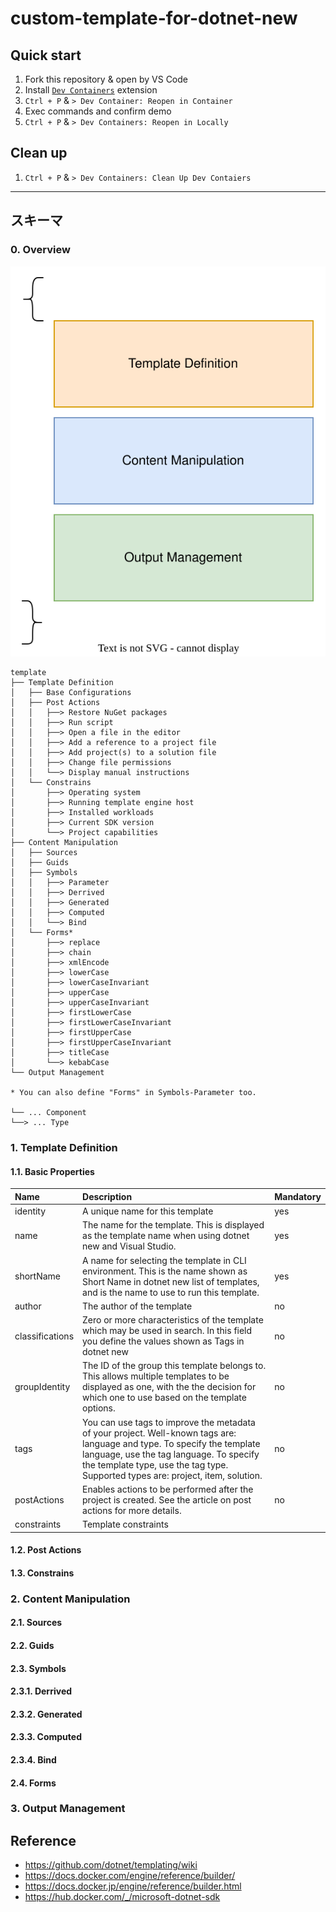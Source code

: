 # custom-template-for-dotnet-new

## Quick start

1. Fork this repository & open by VS Code
1. Install [`Dev Containers`](https://marketplace.visualstudio.com/items?itemName=ms-vscode-remote.remote-containers) extension
1. `Ctrl + P` & `> Dev Container: Reopen in Container`
1. Exec commands and confirm demo
1. `Ctrl + P` & `> Dev Containers: Reopen in Locally`

## Clean up
1. `Ctrl + P` & `> Dev Containers: Clean Up Dev Contaiers`

---

## スキーマ

### 0. Overview
![overview](./attachments/overview.drawio.svg)

```
template
├── Template Definition
│   ├── Base Configurations
│   ├── Post Actions
│   │   ├──> Restore NuGet packages
│   │   ├──> Run script
│   │   ├──> Open a file in the editor
│   │   ├──> Add a reference to a project file
│   │   ├──> Add project(s) to a solution file
│   │   ├──> Change file permissions
│   │   └──> Display manual instructions
│   └── Constrains
│       ├──> Operating system
│       ├──> Running template engine host
│       ├──> Installed workloads
│       ├──> Current SDK version
│       └──> Project capabilities
├── Content Manipulation
│   ├── Sources
│   ├── Guids
│   ├── Symbols
│   │   ├──> Parameter
│   │   ├──> Derrived
│   │   ├──> Generated
│   │   ├──> Computed
│   │   └──> Bind
│   └── Forms*
│       ├──> replace
│       ├──> chain
│       ├──> xmlEncode
│       ├──> lowerCase
│       ├──> lowerCaseInvariant
│       ├──> upperCase
│       ├──> upperCaseInvariant
│       ├──> firstLowerCase
│       ├──> firstLowerCaseInvariant
│       ├──> firstUpperCase
│       ├──> firstUpperCaseInvariant
│       ├──> titleCase
│       └──> kebabCase
└── Output Management

* You can also define "Forms" in Symbols-Parameter too.

└── ... Component
└──> ... Type
```


### 1. Template Definition
#### 1.1. Basic Properties
| Name            | Description                                                                                                                                                                                                                                             | Mandatory | 
| :-------------- | :------------------------------------------------------------------------------------------------------------------------------------------------------------------------------------------------------------------------------------------------------ | :-------- | 
| identity        | A unique name for this template                                                                                                                                                                                                                         | yes       | 
| name            | The name for the template. This is displayed as the template name when using dotnet new and Visual Studio.                                                                                                                                              | yes       | 
| shortName       | A name for selecting the template in CLI environment. This is the name shown as Short Name in dotnet new list of templates, and is the name to use to run this template.                                                                                | yes       | 
| author          | The author of the template                                                                                                                                                                                                                              | no        | 
| classifications | 	Zero or more characteristics of the template which may be used in search. In this field you define the values shown as Tags in dotnet new                                                                                                              | no        | 
| groupIdentity   | The ID of the group this template belongs to. This allows multiple templates to be displayed as one, with the the decision for which one to use based on the template options.                                                                          | no        | 
| tags            | You can use tags to improve the metadata of your project. Well-known tags are: language and type. To specify the template language, use the tag language. To specify the template type, use the tag type. Supported types are: project, item, solution. | no        | 
| postActions     | Enables actions to be performed after the project is created. See the article on post actions for more details.                                                                                                                                         | no        | 
| constraints     | Template constraints                                                                                                                                                                                                                                    |           | 

#### 1.2. Post Actions
#### 1.3. Constrains

### 2. Content Manipulation
#### 2.1. Sources
#### 2.2. Guids
#### 2.3. Symbols
#### 2.3.1. Derrived
#### 2.3.2. Generated
#### 2.3.3. Computed
#### 2.3.4. Bind
#### 2.4. Forms

### 3. Output Management


## Reference
- https://github.com/dotnet/templating/wiki
- https://docs.docker.com/engine/reference/builder/
- https://docs.docker.jp/engine/reference/builder.html
- https://hub.docker.com/_/microsoft-dotnet-sdk